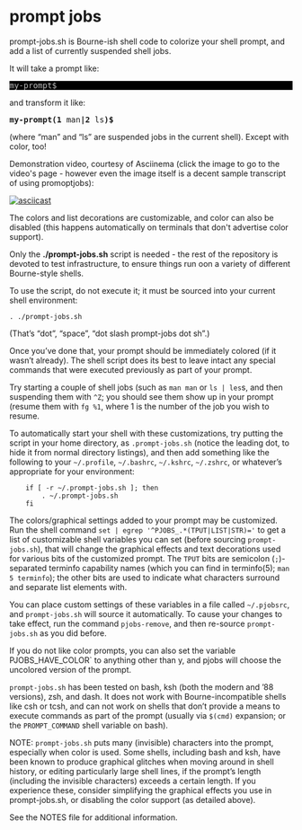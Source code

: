 # prompt jobs

prompt-jobs.sh is Bourne-ish shell code to colorize your shell prompt, and add a list of currently suspended shell jobs.

It will take a prompt like:

<pre style="background-color: black; color: silver; pading: 1em; width: 100%;">my-prompt$</pre>

and transform it like:

<pre><b>my-prompt(1 </b>man<b>|2 </b>ls<b>)$</b></pre>

(where “man” and “ls” are suspended jobs in the current shell). Except with color, too!

Demonstration video, courtesy of Asciinema (click the image to go to the video's page - however even the image itself is a decent sample transcript of using promoptjobs):

[![asciicast](https://asciinema.org/a/7410.svg)](https://asciinema.org/a/7410)

The colors and list decorations are customizable, and color can also be disabled (this happens automatically on terminals that don't advertise color support).

Only the **./prompt-jobs.sh** script is needed - the rest of the repository is devoted to test infrastructure, to ensure things run oon a variety of different Bourne-style shells.

To use the script, do not execute it; it must be sourced into your current shell environment:

```
. ./prompt-jobs.sh
```

(That’s “dot”, “space”, “dot slash prompt-jobs dot sh”.)

Once you’ve done that, your prompt should be immediately colored (if it wasn’t already). The shell script does its best to leave intact any special commands that were executed previously as part of your prompt.

Try starting a couple of shell jobs (such as `man man` or `ls | les`s, and then suspending them with `^Z`; you should see them show up in your prompt (resume them with `fg %1`, where 1 is the number of the job you wish to resume.

To automatically start your shell with these customizations, try putting the script in your home directory, as `.prompt-jobs.sh` (notice the leading dot, to hide it from normal directory listings), and then add something like the following to your `~/.profile`, `~/.bashrc`, `~/.kshrc`, `~/.zshrc`, or whatever’s appropriate for your environment:
```
    if [ -r ~/.prompt-jobs.sh ]; then
        . ~/.prompt-jobs.sh
    fi
```

The colors/graphical settings added to your prompt may be customized. Run the shell command `set | egrep '^PJOBS_.*(TPUT|LIST|STR)='` to get a list of customizable shell variables you can set (before sourcing `prompt-jobs.sh`), that will change the graphical effects and text decorations used for various bits of the customized prompt. The `TPUT` bits are semicolon (`;`)-separated terminfo capability names (which you can find in terminfo(5); `man 5 terminfo`); the other bits are used to indicate what characters surround and separate list elements with.

You can place custom settings of these variables in a file called `~/.pjobsrc`, and `prompt-jobs.sh` will source it automatically. To cause your changes to take effect, run the command `pjobs-remove`, and then re-source `prompt-jobs.sh` as you did before.

If you do not like color prompts, you can also set the variable PJOBS_HAVE_COLOR` to anything other than y, and pjobs will choose the uncolored version of the prompt.

`prompt-jobs.sh` has been tested on bash, ksh (both the modern and ’88 versions), zsh, and dash. It does not work with Bourne-incompatible shells like csh or tcsh, and can not work on shells that don’t provide a means to execute commands as part of the prompt (usually via `$(cmd)` expansion; or the `PROMPT_COMMAND` shell variable on bash).

NOTE: `prompt-jobs.sh` puts many (invisible) characters into the prompt, especially when color is used. Some shells, including bash and ksh, have been known to produce graphical glitches when moving around in shell history, or editing particularly large shell lines, if the prompt’s length (including the invisible characters) exceeds a certain length. If you experience these, consider simplifying the graphical effects you use in prompt-jobs.sh, or disabling the color support (as detailed above).

See the NOTES file for additional information.
